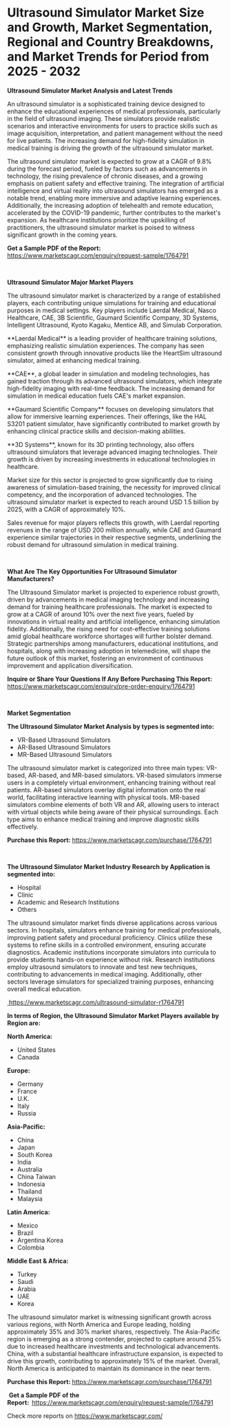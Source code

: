 <p><h1>Ultrasound Simulator Market Size and Growth, Market Segmentation, Regional and Country Breakdowns, and Market Trends for Period from 2025 -  2032</h1></p><p><strong>Ultrasound Simulator Market Analysis and Latest Trends</strong></p>
<p><p>An ultrasound simulator is a sophisticated training device designed to enhance the educational experiences of medical professionals, particularly in the field of ultrasound imaging. These simulators provide realistic scenarios and interactive environments for users to practice skills such as image acquisition, interpretation, and patient management without the need for live patients. The increasing demand for high-fidelity simulation in medical training is driving the growth of the ultrasound simulator market.</p><p>The ultrasound simulator market is expected to grow at a CAGR of 9.8% during the forecast period, fueled by factors such as advancements in technology, the rising prevalence of chronic diseases, and a growing emphasis on patient safety and effective training. The integration of artificial intelligence and virtual reality into ultrasound simulators has emerged as a notable trend, enabling more immersive and adaptive learning experiences. Additionally, the increasing adoption of telehealth and remote education, accelerated by the COVID-19 pandemic, further contributes to the market's expansion. As healthcare institutions prioritize the upskilling of practitioners, the ultrasound simulator market is poised to witness significant growth in the coming years.</p></p>
<p><strong>Get a Sample PDF of the Report:&nbsp;</strong> <a href="https://www.marketscagr.com/enquiry/request-sample/1764791?utm_campaign=2208&utm_medium=2&utm_source=Github&utm_content=ia&utm_term=22022025&utm_id=ultrasound-simulator">https://www.marketscagr.com/enquiry/request-sample/1764791</a></p>
<p>&nbsp;</p>
<p><strong>Ultrasound Simulator Major Market Players</strong></p>
<p><p>The ultrasound simulator market is characterized by a range of established players, each contributing unique simulations for training and educational purposes in medical settings. Key players include Laerdal Medical, Nasco Healthcare, CAE, 3B Scientific, Gaumard Scientific Company, 3D Systems, Intelligent Ultrasound, Kyoto Kagaku, Mentice AB, and Simulab Corporation.</p><p>**Laerdal Medical** is a leading provider of healthcare training solutions, emphasizing realistic simulation experiences. The company has seen consistent growth through innovative products like the HeartSim ultrasound simulator, aimed at enhancing medical training.</p><p>**CAE**, a global leader in simulation and modeling technologies, has gained traction through its advanced ultrasound simulators, which integrate high-fidelity imaging with real-time feedback. The increasing demand for simulation in medical education fuels CAE's market expansion.</p><p>**Gaumard Scientific Company** focuses on developing simulators that allow for immersive learning experiences. Their offerings, like the HAL S3201 patient simulator, have significantly contributed to market growth by enhancing clinical practice skills and decision-making abilities.</p><p>**3D Systems**, known for its 3D printing technology, also offers ultrasound simulators that leverage advanced imaging technologies. Their growth is driven by increasing investments in educational technologies in healthcare.</p><p>Market size for this sector is projected to grow significantly due to rising awareness of simulation-based training, the necessity for improved clinical competency, and the incorporation of advanced technologies. The ultrasound simulator market is expected to reach around USD 1.5 billion by 2025, with a CAGR of approximately 10%.</p><p>Sales revenue for major players reflects this growth, with Laerdal reporting revenues in the range of USD 200 million annually, while CAE and Gaumard experience similar trajectories in their respective segments, underlining the robust demand for ultrasound simulation in medical training.</p></p>
<p>&nbsp;</p>
<p><strong>What Are The Key Opportunities For Ultrasound Simulator Manufacturers?</strong></p>
<p><p>The Ultrasound Simulator market is projected to experience robust growth, driven by advancements in medical imaging technology and increasing demand for training healthcare professionals. The market is expected to grow at a CAGR of around 10% over the next five years, fueled by innovations in virtual reality and artificial intelligence, enhancing simulation fidelity. Additionally, the rising need for cost-effective training solutions amid global healthcare workforce shortages will further bolster demand. Strategic partnerships among manufacturers, educational institutions, and hospitals, along with increasing adoption in telemedicine, will shape the future outlook of this market, fostering an environment of continuous improvement and application diversification.</p></p>
<p><strong>Inquire or Share Your Questions If Any Before Purchasing This Report:</strong> <a href="https://www.marketscagr.com/enquiry/pre-order-enquiry/1764791?utm_campaign=2208&utm_medium=2&utm_source=Github&utm_content=ia&utm_term=22022025&utm_id=ultrasound-simulator">https://www.marketscagr.com/enquiry/pre-order-enquiry/1764791</a></p>
<p>&nbsp;</p>
<p><strong>Market Segmentation</strong></p>
<p><strong>The Ultrasound Simulator Market Analysis by types is segmented into:</strong></p>
<p><ul><li>VR-Based Ultrasound Simulators</li><li>AR-Based Ultrasound Simulators</li><li>MR-Based Ultrasound Simulators</li></ul></p>
<p><p>The ultrasound simulator market is categorized into three main types: VR-based, AR-based, and MR-based simulators. VR-based simulators immerse users in a completely virtual environment, enhancing training without real patients. AR-based simulators overlay digital information onto the real world, facilitating interactive learning with physical tools. MR-based simulators combine elements of both VR and AR, allowing users to interact with virtual objects while being aware of their physical surroundings. Each type aims to enhance medical training and improve diagnostic skills effectively.</p></p>
<p><strong>Purchase this Report:&nbsp;</strong><a href="https://www.marketscagr.com/purchase/1764791?utm_campaign=2208&utm_medium=2&utm_source=Github&utm_content=ia&utm_term=22022025&utm_id=ultrasound-simulator">https://www.marketscagr.com/purchase/1764791</a></p>
<p>&nbsp;</p>
<p><strong>The Ultrasound Simulator Market Industry Research by Application is segmented into:</strong></p>
<p><ul><li>Hospital</li><li>Clinic</li><li>Academic and Research Institutions</li><li>Others</li></ul></p>
<p><p>The ultrasound simulator market finds diverse applications across various sectors. In hospitals, simulators enhance training for medical professionals, improving patient safety and procedural proficiency. Clinics utilize these systems to refine skills in a controlled environment, ensuring accurate diagnostics. Academic institutions incorporate simulators into curricula to provide students hands-on experience without risk. Research institutions employ ultrasound simulators to innovate and test new techniques, contributing to advancements in medical imaging. Additionally, other sectors leverage simulators for specialized training purposes, enhancing overall medical education.</p></p>
<p><a href="https://www.marketscagr.com/ultrasound-simulator-r1764791?utm_campaign=2208&utm_medium=2&utm_source=Github&utm_content=ia&utm_term=22022025&utm_id=ultrasound-simulator">&nbsp;https://www.marketscagr.com/ultrasound-simulator-r1764791</a></p>
<p><strong>In terms of Region, the Ultrasound Simulator Market Players available by Region are:</strong></p>
<p>
    <p> <strong> North America: </strong>
        <ul>
            <li>United States</li>
            <li>Canada</li>
        </ul>
        </p> 
    <p> <strong> Europe: </strong>
        <ul>
            <li>Germany</li>
            <li>France</li>
            <li>U.K.</li>
            <li>Italy</li>
            <li>Russia</li>
        </ul>
        </p> 
    <p> <strong> Asia-Pacific: </strong>
        <ul>
            <li>China</li>
            <li>Japan</li>
            <li>South Korea</li>
            <li>India</li>
            <li>Australia</li>
            <li>China Taiwan</li>
            <li>Indonesia</li>
            <li>Thailand</li>
            <li>Malaysia</li>
        </ul>
        </p> 
    <p> <strong> Latin America: </strong>
        <ul>
            <li>Mexico</li>
            <li>Brazil</li>
            <li>Argentina Korea</li>
            <li>Colombia</li>
        </ul>
        </p> 
    <p> <strong> Middle East & Africa: </strong>
        <ul>
            <li>Turkey</li>
            <li>Saudi</li>
            <li>Arabia</li>
            <li>UAE</li>
            <li>Korea</li>
        </ul>
    </p>
    </p>
<p><p>The ultrasound simulator market is witnessing significant growth across various regions, with North America and Europe leading, holding approximately 35% and 30% market shares, respectively. The Asia-Pacific region is emerging as a strong contender, projected to capture around 25% due to increased healthcare investments and technological advancements. China, with a substantial healthcare infrastructure expansion, is expected to drive this growth, contributing to approximately 15% of the market. Overall, North America is anticipated to maintain its dominance in the near term.</p></p>
<p><strong>Purchase this Report: </strong><a href="https://www.marketscagr.com/purchase/1764791?utm_campaign=2208&utm_medium=2&utm_source=Github&utm_content=ia&utm_term=22022025&utm_id=ultrasound-simulator">https://www.marketscagr.com/purchase/1764791</a></p>
<p>&nbsp;<strong>Get a Sample PDF of the Report:&nbsp;&nbsp;</strong><a href="https://www.marketscagr.com/enquiry/request-sample/1764791?utm_campaign=2208&utm_medium=2&utm_source=Github&utm_content=ia&utm_term=22022025&utm_id=ultrasound-simulator">https://www.marketscagr.com/enquiry/request-sample/1764791</a></p>
<p><strong></strong></p>
<p>Check more reports on <a href="https://www.marketscagr.com/?utm_campaign=2208&utm_medium=2&utm_source=Github&utm_content=ia&utm_term=22022025&utm_id=ultrasound-simulator">https://www.marketscagr.com/</a></p>